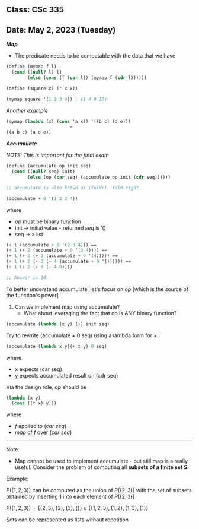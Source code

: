 ## Class: CSc 335

## Date: May 2, 2023 (Tuesday)

**_Map_**

- The predicate needs to be compatable with the data that we have

```scheme
(define (mymap f l)
  (cond ((null? l) l)
        (else (cons (f (car l)) (mymap f (cdr l))))))

(define (square x) (* x x))

(mymap square '(1 2 3 4)) ; (1 4 9 16)
```

_Another example_

```scheme
(mymap (lambda (x) (cons 'a x)) '((b c) (d e)))
                        =
((a b c) (a d e))
```

**_Accumulate_**

_NOTE: This is important for the final exam_

```scheme
(define (accumulate op init seq)
  (cond ((null? seq) init)
        (else (op (car seq) (accumulate op init (cdr seq))))))

;; accumulate is also known as (foldr), fold-right

(accumulate + 0 '(1 2 3 4))
```

where

- $op$ must be binary function
- init &rarr; initial value - returned $seq$ is $'()$
- seq &rarr; a list

```scheme
(+ 1 (accumulate + 0 '(2 3 4))) ==
(+ 1 (+ 2 (accumulate + 0 '(3 4)))) ==
(+ 1 (+ 2 (+ 3 (accumulate + 0 '(4))))) ==
(+ 1 (+ 2 (+ 3 (+ 4 (accumulate + 0 '()))))) ==
(+ 1 (+ 2 (+ 3 (+ 4 0))))

;; Answer is 10.
```

To better understand accumulate, let's focus on $op$ [which is the source of the function's power]

1. Can we implement map using accumulate?
   - What about leveraging the fact that op is ANY binary function?

```scheme
(accumulate (lambda (x y) ()) init seq)
```

Try to rewrite (accumulate + 0 seq) using a lambda form for +:

```scheme
(accumulate (lambda x y)(+ x y) 0 seq)
```

where

- x expects (car seq)
- y expects accumulated result on (cdr seq)

Via the design role, $op$ should be

```scheme
(lambda (x y)
  (cons ((f x) y)))
```

where

- $f$ applied to $(car \ seq)$
- $map$ of $f$ over $(cdr \ seq)$

---

Note:

- Map cannot be used to implement accumulate - but still map is a really useful. Consider the problem of computing all **subsets of a finite set $S$**.

Example:

$P(\{1, 2, 3\})$ can be computed as the union of $P(\{2, 3\})$ with the set of subsets obtained by inserting 1 into each element of $P(\{2, 3\})$

$P(\{1, 2, 3\}) = \{\{2, 3\}, \{2\}, \{3\}, \{\}\} \cup \{\{1, 2, 3\}, \{1, 2\}, \{1, 3\}, \{1\}\}$

Sets can be represented as lists without repetition
